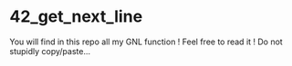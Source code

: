 # 42_get_next_line
You will find in this repo all my GNL function ! Feel free to read it ! Do not stupidly copy/paste... 
